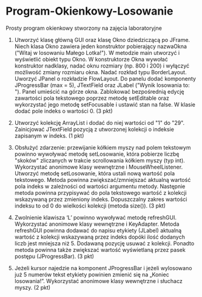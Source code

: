 # Program-Okienkowy-Losowanie
Prosty program okienkowy stworzony na zajęcia laboratoryjne

1. Utworzyć klasę główną GUI oraz klasę Okno dziedziczącą po JFrame. Niech klasa Okno zawiera jeden konstruktor pobierający nazwaOkna ("Witaj w losowaniu Małego Lotka!"). W metodzie main utworzyć i wyświetlić obiekt typu Okno. W konstruktorze Okna wywołać konstruktor nadklasy, nadać oknu rozmiary (np. 800 i 200) i wyłączyć możliwość zmiany rozmiaru okna. Nadać rozkład typu BorderLayout. Uworzyć JPanel o rozkładzie FlowLayout. Do panelu dodać komponenty JProgressBar (max = 5), JTextField oraz JLabel ("Wynik losowania to: "). Panel umieścić na górze okna. Zablokować bezpośrednią edycję zawartości pola tekstowego poprzez metodę setEditable oraz wykorzystać jego metodę setFocusable i ustawić stan na false. W klasie dodać pole indeks o wartości 0. (3 pkt)

2. Utworzyć kolekcję ArrayList i dodać do niej wartości od "1" do "29". Zainicjować JTextField pozycją z utworzonej kolekcji o indeksie zapisanym w indeks. (1 pkt)

3. Obsłużyć zdarzenie: przewijanie kółkiem myszy nad polem tekstowym powinno wywoływać metodę setLosowanie, która pobierze liczbę "skoków" zliczanych w trakcie scrollowania kółkiem myszy (typ int). Wykorzystać anonimowe klasy wewnętrzne i MouseWheelListener. Utworzyć metodę setLosowanie, która ustali nową wartość pola tekstowego. Metoda powinna zwiększać/zmniejszać aktualną wartość pola indeks w zależności od wartości argumentu metody. Następnie metoda powinna przypisywać do pola tekstowego wartość z kolekcji wskazywaną przez zmieniony indeks. Dopuszczalny zakres wartości indeksu to od 0 do wielkości kolekcji (metoda size()). (3 pkt)

4. Zwolnienie klawisza ‘L’ powinno wywoływać metodę refreshGUI. Wykorzystać anonimowe klasy wewnętrzne i KeyAdapter. Metoda refreshGUI powinna dodawać do napisu etykiety (JLabel) aktualną wartość z kolekcji wskazywaną przez indeks dopóki ilość dodanych liczb jest mniejsza niż 5. Dodawaną pozycję usuwać z kolekcji. Ponadto metoda powinna także zwiększać wartość wyświetlaną przez pasek postępu (JProgressBar). (3 pkt)

5. Jeżeli kursor najedzie na komponent JProgressBar i jeżeli wylosowano już 5 numerów tekst etykiety powinien zmienić się na „Koniec losowania!”. Wykorzystać anonimowe klasy wewnętrzne i słuchacz myszy. (2 pkt)
